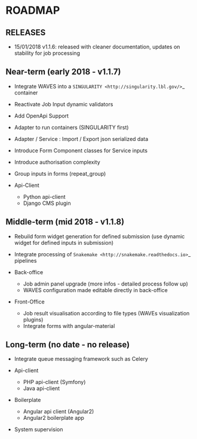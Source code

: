 ROADMAP
========


RELEASES
--------

- 15/01/2018 v1.1.6: released with cleaner documentation, updates on stability for job processing


Near-term (early 2018 - v1.1.7)
-------------------------------

- Integrate WAVES into a `SINGULARITY <http://singularity.lbl.gov/>`_ container
- Reactivate Job Input dynamic validators
- Add OpenApi Support
- Adapter to run containers (SINGULARITY first)
- Adapter / Service : Import / Export json serialized data
- Introduce Form Component classes for Service inputs
- Introduce authorisation complexity
- Group inputs in forms (repeat_group)
- Api-Client

    - Python api-client
    - Django CMS plugin


Middle-term (mid 2018 - v1.1.8)
-------------------------------

- Rebuild form widget generation for defined submission (use dynamic widget for defined inputs in submission)
- Integrate processing of `Snakemake <http://snakemake.readthedocs.io>`_ pipelines
- Back-office

    - Job admin panel upgrade (more infos - detailed process follow up)
    - WAVES configuration made editable directly in back-office
- Front-Office

    - Job result visualisation according to file types (WAVEs visualization plugins)
    - Integrate forms with angular-material


Long-term (no date - no release)
--------------------------------
    
- Integrate queue messaging framework such as Celery
- Api-client

    - PHP api-client (Symfony)
    - Java api-client

- Boilerplate

    - Angular api client (Angular2)
    - Angular2 boilerplate app

- System supervision




